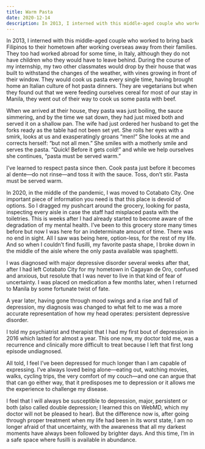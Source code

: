 ```yaml
---
title: Warm Pasta
date: 2020-12-14
description: In 2013, I interned with this middle-aged couple who worked to bring back Filipinos to their hometown after working overseas away from their families.
---
```


In 2013, I interned with this middle-aged couple who worked to bring back Filipinos to their hometown after working overseas away from their families. They too had worked abroad for some time, in Italy, although they do not have children who they would have to leave behind. During the course of my internship, my two other classmates would drop by their house that was built to withstand the changes of the weather, with vines growing in front of their window. They would cook us pasta every single time, having brought home an Italian culture of hot pasta dinners. They are vegetarians but when they found out that we were feeding ourselves cereal for most of our stay in Manila, they went out of their way to cook us some pasta with beef.

<!--excerpt-->

When we arrived at their house, they pasta was just boiling, the sauce simmering, and by the time we sat down, they had just mixed both and served it on a shallow pan. The wife had just ordered her husband to get the forks ready as the table had not been set yet. She rolls her eyes with a smirk, looks at us and exasperatingly groans “men!” She looks at me and corrects herself: “but not all men.” She smiles with a motherly smile and serves the pasta. “Quick! Before it gets cold!” and while we help ourselves she continues, “pasta must be served warm.”

I’ve learned to respect pasta since then. Cook pasta just before it becomes al dente—do not rinse—and toss it with the sauce. Toss, don’t stir. Pasta must be served warm.

In 2020, in the middle of the pandemic, I was moved to Cotabato City. One important piece of information you need is that this place is devoid of options. So I dragged my pushcart around the grocery, looking for pasta, inspecting every aisle in case the staff had misplaced pasta with the toiletries. This is weeks after I had already started to become aware of the degradation of my mental health. I’ve been to this grocery store many times before but now I was here for an indeterminate amount of time. There was no end in sight. All I saw was being here, option-less, for the rest of my life. And so when I couldn’t find fusilli, my favorite pasta shape, I broke down in the middle of the aisle where the only pasta available was spaghetti.

I was diagnosed with major depressive disorder several weeks after that, after I had left Cotabato City for my hometown in Cagayan de Oro, confused and anxious, but resolute that I was never to live in that kind of fear of uncertainty. I was placed on medication a few months later, when I returned to Manila by some fortunate twist of fate.

A year later, having gone through mood swings and a rise and fall of depression, my diagnosis was changed to what felt to me was a more accurate representation of how my head operates: persistent depressive disorder.

I told my psychiatrist and therapist that I had my first bout of depression in 2016 which lasted for almost a year. This one now, my doctor told me, was a recurrence and clinically more difficult to treat because I left that first long episode undiagnosed.

All told, I feel I’ve been depressed for much longer than I am capable of expressing. I’ve always loved being alone—eating out, watching movies, walks, cycling trips, the very comfort of my couch—and one can argue that that can go either way, that it predisposes me to depression or it allows me the experience to challenge my disease.

I feel that I will always be susceptible to depression, major, persistent or both (also called double depression; I learned this on WebMD, which my doctor will not be pleased to hear). But the difference now is, after going through proper treatment when my life had been in its worst state, I am no longer afraid of that uncertainty, with the awareness that all my darkest moments have always been followed by brighter days. And this time, I’m in a safe space where fusilli is available in abundance.
